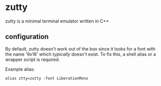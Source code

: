 # zutty

zutty is a minimal terminal emulator written in C++

## configuration

By default, zutty doesn't work out of the box since it looks for a font with
the name '9x18' which *typically* doesn't exist. To fix this, a shell alias
or a wrapper script is required.

Example alias:

`alias ztty=zutty -font LiberationMono`
